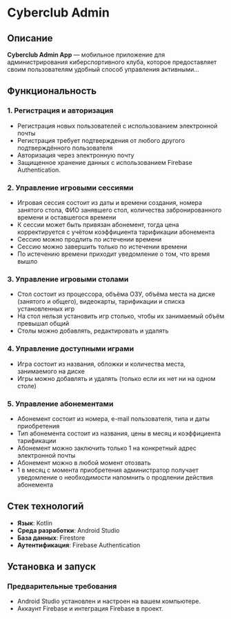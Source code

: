# Cyberclub Admin
## Описание
**Cyberclub Admin App** — мобильное приложение для администрирования киберспортивного клуба,
которое предоставляет своим пользователям удобный способ управления активными...

## Функциональность

### 1. Регистрация и авторизация
- Регистрация новых пользователей с использованием электронной почты
- Регистрация требует подтверждения от любого другого подтверждённого пользователя
- Авторизация через электронную почту
- Защищенное хранение данных с использованием Firebase Authentication.
### 2. Управление игровыми сессиями
- Игровая сессия состоит из даты и времени создания, номера занятого стола, ФИО занявшего стол, количества забронированного времени и оставшегося времени
- К сессии может быть привязан абонемент, тогда цена корректируется с учётом коэффициента тарификации абонемента
- Сессию можно продлить по истечении времени
- Сессию можно завершить только по истечении времени
- По истечению времени приходит уведомление о том, что время вышло
### 3. Управление игровыми столами
- Стол состоит из процессора, объёма ОЗУ, объёма места на диске (занятого и общего), видеокарты, тарификации и списка установленных игр
- На стол нельзя установить игр столько, чтобы их занимаемый объём превышал общий
- Столы можно добавлять, редактировать и удалять
### 4. Управление доступными играми
- Игра состоит из названия, обложки и количества места, занимаемого на диске
- Игры можно добавлять и удалять (только если их нет ни на одном столе)
### 5. Управление абонементами
- Абонемент состоит из номера, e-mail пользователя, типа и даты приобретения
- Тип абонемента состоит из названия, цены в месяц и коэффициента тарификации
- Абонемент можно заключить только 1 на конкретный адрес электронной почты
- Абонемент можно в любой момент отозвать
- 1 в месяц с момента приобретения администратор получает уведомление о необходимости напомнить о продлении действия абонемента

## Стек технологий

- **Язык**: Kotlin
- **Среда разработки**: Android Studio
- **База данных**: Firestore
- **Аутентификация**: Firebase Authentication

## Установка и запуск

### Предварительные требования
- Android Studio установлен и настроен на вашем компьютере.
- Аккаунт Firebase и интеграция Firebase в проект.